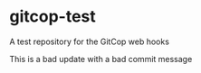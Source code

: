 gitcop-test
===========

A test repository for the GitCop web hooks

This is a bad update with a bad commit message
